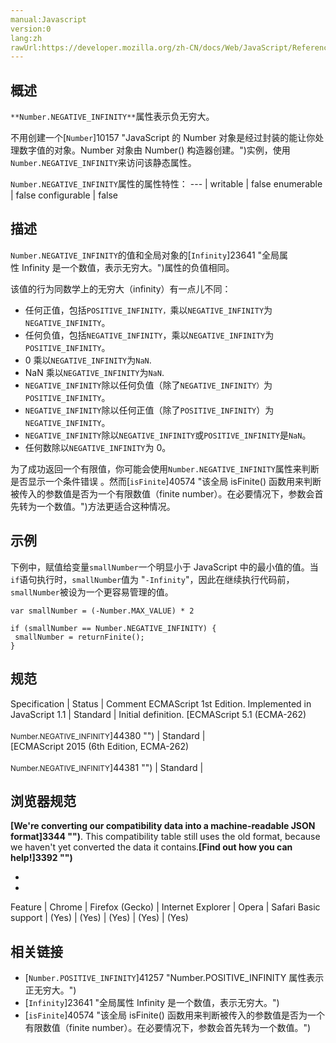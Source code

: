 ```yaml
---
manual:Javascript
version:0
lang:zh
rawUrl:https://developer.mozilla.org/zh-CN/docs/Web/JavaScript/Reference/Global_Objects/Number/NEGATIVE_INFINITY#
---
```






## 概述<a name="Summary"></a>


`**Number.NEGATIVE_INFINITY**`属性表示负无穷大。



不用创建一个[`Number`]10157 "JavaScript 的 Number 对象是经过封装的能让你处理数字值的对象。Number 对象由 Number() 构造器创建。")实例，使用`Number.NEGATIVE_INFINITY`来访问该静态属性。


`Number.NEGATIVE_INFINITY`属性的属性特性： 
 ---  | 
writable | false 
enumerable | false 
configurable | false 


## 描述<a name="Description"></a>


`Number.NEGATIVE_INFINITY`的值和全局对象的[`Infinity`]23641 "全局属性 Infinity 是一个数值，表示无穷大。")属性的负值相同。



该值的行为同数学上的无穷大（infinity）有一点儿不同：


* 任何正值，包括`POSITIVE_INFINITY，`乘以`NEGATIVE_INFINITY`为`NEGATIVE_INFINITY`。
* 任何负值，包括`NEGATIVE_INFINITY`，乘以`NEGATIVE_INFINITY`为`POSITIVE_INFINITY`。
* 0 乘以`NEGATIVE_INFINITY`为`NaN`.
* NaN 乘以`NEGATIVE_INFINITY`为`NaN`.
* `NEGATIVE_INFINITY`除以任何负值（除了`NEGATIVE_INFINITY）`为`POSITIVE_INFINITY`。
* `NEGATIVE_INFINITY`除以任何正值（除了`POSITIVE_INFINITY`）为`NEGATIVE_INFINITY`。
* `NEGATIVE_INFINITY`除以`NEGATIVE_INFINITY`或`POSITIVE_INFINITY`是`NaN`。
* 任何数除以`NEGATIVE_INFINITY`为 0。


为了成功返回一个有限值，你可能会使用`Number.NEGATIVE_INFINITY`属性来判断是否显示一个条件错误 。然而[`isFinite`]40574 "该全局 isFinite() 函数用来判断被传入的参数值是否为一个有限数值（finite number）。在必要情况下，参数会首先转为一个数值。")方法更适合这种情况。


## 示例<a name="Example"></a>


下例中，赋值给变量`smallNumber`一个明显小于 JavaScript 中的最小值的值。当`if`语句执行时，`smallNumber`值为 &quot;`-Infinity`&quot;，因此在继续执行代码前，`smallNumber`被设为一个更容易管理的值。


```
var smallNumber = (-Number.MAX_VALUE) * 2

if (smallNumber == Number.NEGATIVE_INFINITY) {
 smallNumber = returnFinite();
}
```

## 规范<a name="规范"></a>

Specification | Status | Comment 
ECMAScript 1st Edition. Implemented in JavaScript 1.1 | Standard | Initial definition. 
[ECMAScript 5.1 (ECMA-262)<br></br><small>Number.NEGATIVE_INFINITY</small>]44380 "") | Standard |  
[ECMAScript 2015 (6th Edition, ECMA-262)<br></br><small>Number.NEGATIVE_INFINITY</small>]44381 "") | Standard |  


## 浏览器规范<a name="浏览器规范"></a>


**[We&#39;re converting our compatibility data into a machine-readable JSON format]3344 "")**. This compatibility table still uses the old format, because we haven&#39;t yet converted the data it contains.**[Find out how you can help!]3392 "")**


* 
* 

Feature | Chrome | Firefox (Gecko) | Internet Explorer | Opera | Safari 
Basic support | (Yes) | (Yes) | (Yes) | (Yes) | (Yes) 




## 相关链接<a name="See_also"></a>

* [`Number.POSITIVE_INFINITY`]41257 "Number.POSITIVE_INFINITY 属性表示正无穷大。")
* [`Infinity`]23641 "全局属性 Infinity 是一个数值，表示无穷大。")
* [`isFinite`]40574 "该全局 isFinite() 函数用来判断被传入的参数值是否为一个有限数值（finite number）。在必要情况下，参数会首先转为一个数值。")



